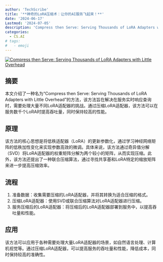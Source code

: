 ```yaml
---
author: 'TechScribe'
title: '**神奇的LoRA压缩术：让你的AI服务飞起来！**'
date: '2024-06-17'
Lastmod: '2024-07-05'
description: 'Compress then Serve: Serving Thousands of LoRA Adapters with Little Overhead'
categories:
  - CS.AI
# tags:
#   - emoji
---
```


[![Compress then Serve: Serving Thousands of LoRA Adapters with Little Overhead](https://arxiv-research-1301205113.cos.ap-guangzhou.myqcloud.com/images/2407.00066v1.pdf_0.jpg)](https://arxiv.org/abs/2407.00066v1)

## 摘要

本文介绍了一种名为“Compress then Serve: Serving Thousands of LoRA Adapters with Little Overhead”的方法，该方法旨在解决在服务实时响应查询时，需要处理大量不同LoRA适配器的挑战。通过压缩LoRA适配器，该方法可以在服务数千个LoRA时提高吞吐量，同时保持较高的性能。<!--more-->

## 原理

该方法的核心思想是将低秩适配器（LoRA）的更新参数化，通过学习神经网络矩阵的低秩加性变化来实现参数高效的微调。具体来说，该方法通过奇异值分解（SVD）将LoRA适配器的权重矩阵分解为两个较小的矩阵，从而实现压缩。此外，该方法还提出了一种联合压缩算法，通过寻找共享基和LoRA特定的缩放矩阵来进一步提高压缩效率。

## 流程

1. 准备数据：收集需要压缩的LoRA适配器，并将其转换为适合压缩的格式。
2. 压缩LoRA适配器：使用SVD或联合压缩算法对LoRA适配器进行压缩。
3. 服务压缩后的LoRA适配器：将压缩后的LoRA适配器部署到服务中，以提高吞吐量和性能。

## 应用

该方法可以应用于各种需要处理大量LoRA适配器的场景，如自然语言处理、计算机视觉等。通过压缩LoRA适配器，可以提高服务的吞吐量和性能，降低成本，同时保持较高的准确性。